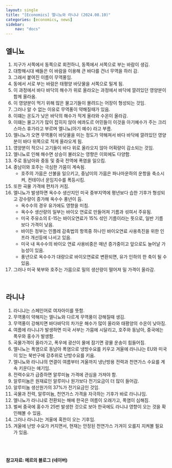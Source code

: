 ```yaml
---
layout: single
title: "[Economics] 엘니뇨와 라니냐 (2024.08.10)"
categories: [economics, news]
sidebar:
    nav: "docs"
---
```


## 엘니뇨
1. 지구가 서쪽에서 동쪽으로 회전하니, 동쪽에서 서쪽으로 부는 바람이 생김.
1. 대항해시대 배들은 이 바람을 이용해 큰 바다를 건너 무역을 하러 감.
1. 그래서 붙여진 이름이 무역풍임.
1. 동에서 서로 부는 바람은 태평양 바닷물을 서쪽으로 밀게 됨.
1. 이 과정에서 바다 바닥의 해수가 위로 올라오는 과정에서 바닥에 깔려있던 영양분이 함께 올라옴.
1. 이 영양분이 먹기 위해 많은 물고기들이 몰려드는 어장이 형성되는 것임.
1. 그러나 알 수 없는 이유로 무역풍이 약해질때가 있음.
1. 이떄는 온도가 낮은 바닥의 해수가 적게 올라와 수온이 올라감.
1. 이떄는 물고기가 많이 잡히지 않아 에콰도르 어민들이 이것을 아기예수가 주는 크리스마스 휴가라고 부르며 엘니뇨(아기 예수) 라고 부름.
1. 엘니뇨가 오면 무역풍이 바닷물을 미는 정도가 약해져서 바다 바닥에 깔려있던 영양분이 바다 위쪽으로 적게 올라오게 됨.
1. 영양분이 적으니 고기들이 바다 위로 올라오지 않아 어획량이 감소되는 것임.
1. 엘니뇨로 인해 해수면 상승이 불러오는 영향은 이외에도 다양함.
1. 주로 동남아와 중동 및 중국 전역에 폭염을 일으킴.
1. 중남이와 호주는 극심한 가뭄이 계속됨.
    - 호주의 가뭄은 산불을 일으키고, 중남미의 가뭄은 파나마운하의 운항을 축소시켜, 컨테이너 운임지수를 폭등시킴.
1. 또한 곡물 가격에 편차가 커짐.
1. 엘니뇨가 발생하면 옥수수 생산지인 미국 중부지역에 평년보다 습한 기후가 형성되고 강수량이 증가해 옥수수 풍년이 듬.
    - 옥수수의 경우 유가에도 영향을 미침.
    - 옥수수 생산량의 일부는 바이오 연료로 만들어져 기름과 섞여서 주유됨.
    - 미국 주유소의 E-15는 바이오연료가 15% 섞인 기름이라는 뜻으로, 일반 기름보다 가격이 낮음.
    - 바이든 정부는 인플레 감축법의 항목중 하나인 바이오연료 사용촉진을 위한 인프라 개선등에 나서고 있음.
    - 미국 내 옥수수의 바이오 연료 사용비중은 매년 증가중이고 앞으로도 늘어날 가능성이 있음.
    - 풍년으로 옥수수가 대량으로 바이오연료로 변환되면, 유가 인하의 한 축이 될 수 있음.
1. 그러나 미국 북부와 호주는 가뭄으로 밀의 생산량이 떨어져 밀 가격이 올라감.

<br/>

## 라니냐
1. 라니냐는 스페인어로 여자아이를 뜻함.
1. 무역풍이 약해지는 엘니뇨와 다르게 무역풍이 강해질때 생김.
1. 무역풍이 강해지면 바다바닥의 차가운 해수가 많이 올라와 태평양의 수온이 낮아짐.
1. 여름에 라니냐가 발생하면 미국 서부는 가뭄에 시달리고, 호주와 동남아, 중국에는 폭우와 홍수가 발생함.
1. 곡물가격이 올라가고, 폭우에 광산이 물에 잠기면 광물 운송이 힘들어짐.
1. 엘니뇨는 폭염으로 동남아 폭염으로 냉방수요를 키우고 겨울에 라니냐는 EU와 미국이 있는 북반구에 강추위로 난방수요를 키움.
1. 엘니뇨와 라니냐의 연결이 여름부터 겨울까지 냉난방용 전력과 천연가스 수요를 계속 키운다는 얘기임.
1. 전력수요가 급증하면 알루미늄 가격에 관심을 가져야 함.
1. 알루미늄은 원재료인 알루미나 원가보다 전기요금이 더 많이 들어감.
1. 알루미늄 생산원가의 37%가 전기요금인 것임.
1. 곡물과 전력, 알루미늄, 천연가스 가격을 자극하는 기후가 바로 라니냐임.
1. 엘니뇨가 라니냐로 전환되는 해에 한국은 여름이 오래가고, 폭염이 심해짐.
1. 벌써 중국에 홍수가 25번 발생한 것으로 보아 한국에도 라니냐 영향이 오는 것을 확인해볼 수 있음.
1. 그러나 라니냐는 겨울에 혹한이 오는 기후임.
1. 겨울에 난방 수요가 커지면서, 현재는 안정된 천연가스 가겨이 오를지 지켜볼 필요가 있음.


<br/>
<br/>

#### 참고자료: 메르의 블로그 (네이버) 